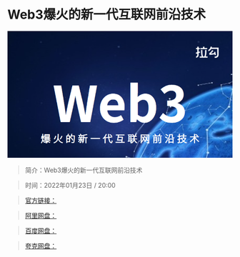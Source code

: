 # Web3爆火的新一代互联网前沿技术

![img](../../assets/CioPOWHmZYuAb075ABGzNv6QUBk818.png)

> 简介：Web3爆火的新一代互联网前沿技术

> 时间：2022年01月23日 / 20:00

> [官方链接：]()

> [阿里网盘：]()

> [百度网盘：]()

> [夸克网盘：]()
